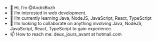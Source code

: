 - 👋 Hi, I’m @AndriiBozh
- 👀 I’m interested in web development.
- 🌱 I’m currently learning Java, NodeJS, JavaScript, React, TypeScript
- 💞️ I’m looking to collaborate on anything involving Java, NodeJS, JavaScript, React, TypeScript to gain experience.
- 📫 How to reach me: deux_jours_avant at hotmail.com

<!---
AndriiBozh/AndriiBozh is a ✨ special ✨ repository because its `README.md` (this file) appears on your GitHub profile.
You can click the Preview link to take a look at your changes.
--->
